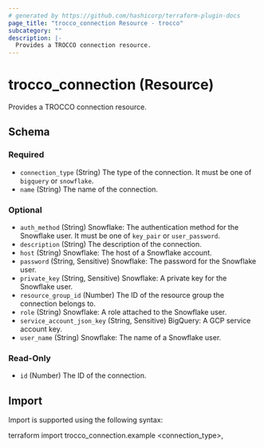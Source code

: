 ```yaml
---
# generated by https://github.com/hashicorp/terraform-plugin-docs
page_title: "trocco_connection Resource - trocco"
subcategory: ""
description: |-
  Provides a TROCCO connection resource.
---
```


# trocco_connection (Resource)

Provides a TROCCO connection resource.



<!-- schema generated by tfplugindocs -->
## Schema

### Required

- `connection_type` (String) The type of the connection. It must be one of `bigquery` or `snowflake`.
- `name` (String) The name of the connection.

### Optional

- `auth_method` (String) Snowflake: The authentication method for the Snowflake user. It must be one of `key_pair` or `user_password`.
- `description` (String) The description of the connection.
- `host` (String) Snowflake: The host of a Snowflake account.
- `password` (String, Sensitive) Snowflake: The password for the Snowflake user.
- `private_key` (String, Sensitive) Snowflake: A private key for the Snowflake user.
- `resource_group_id` (Number) The ID of the resource group the connection belongs to.
- `role` (String) Snowflake: A role attached to the Snowflake user.
- `service_account_json_key` (String, Sensitive) BigQuery: A GCP service account key.
- `user_name` (String) Snowflake: The name of a Snowflake user.

### Read-Only

- `id` (Number) The ID of the connection.

## Import

Import is supported using the following syntax:

terraform import trocco_connection.example <connection_type>,<id>
